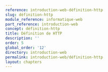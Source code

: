 ```yaml
---
reference: introduction-web-définition-http
slug: définition-http
module_reference: informatique-web
part_reference: introduction-web
concept: définition-http
title: Définition de HTTP
description: ''
order: 5
global_order: '12'
directory: introduction-web
permalink: introduction-web/définition-http
layout: chapters
---
```

